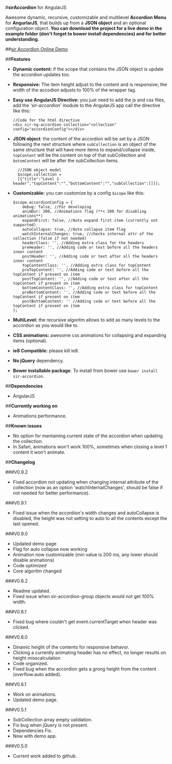 #**sirAccordion** for AngularJS

Awesome dynamic, recursive, customizable and multilevel **Accordion Menu** for **AngurlarJS**, that builds up from a **JSON object** and an optional configuration object.
**You can download the project for a live demo in the example folder (don't forget to bower install dependencies) and for better understanding.**

##[sir Accordion Online Demo](http://sirideas.github.io/sirAccordion/)

##**Features**

*   **Dynamic content:** if the scope that contains the JSON object is update the accordion updates too.
*   **Responsive:** The item height adjust to the content and is responsive; the width of the accodion adjusts to 100% of the wrapper tag.
*   **Easy use AngularJS Directive:** you just need to add the js and css files, add the *'sir-accordion'* module to the AngularJS app call the directive like this:

        //Code for the html directive
        <div sir-ng-accordion collection="collection" config="accordionConfig"></div>
* **JSON object**: the content of the accordion will be set by a JSON following the next structure where `subCollection` is an object of the same structure that will have more items to expand/collapse inside, `topContent` will be the content on top of that subCollection and `botomContent` will be after the subCollection items.

        //JSON object model
        $scope.collection = 
        [{"title":"Level 1 header","topContent":"","bottomContent":"","subCollection":[]}]; 
*   **Customizable:** you can customize by a config `$scope` like this:

        $scope.accordionConfig = {
            debug: false, //For developing
            animDur: 300, //Animations flag (**< 200 for disabling animations**)
            expandFirst: false, //Auto expand first item (currently not supported)
            autoCollapse: true, //Auto collapse item flag
            watchInternalChanges: true, //checks internal attr of the collection (false if not needed)
            headerClass: '', //Adding extra class for the headers
            preHeader: '', //Adding code or text before all the headers inner content
            postHeader: '', //Adding code or text after all the headers inner content
            topContentClass: '', //Adding extra class for topContent
            preTopContent: '', //Adding code or text before all the topContent if present on item
            postTopContent: '', //Adding code or text after all the topContent if present on item
            bottomContentClass: '', //Adding extra class for topContent
            preBottomContent: '', //Adding code or text before all the topContent if present on item
            postBottomContent: '' //Adding code or text before all the topContent if present on item
        };
*   **MultiLevel:** the recursive algoritm allows to add as many levels to the accordion as you would like to.
*   **CSS animations:** awesome css animations for collapsing and expanding items (optional).
*   **ie8 Compatible:** please kill ie8.
*   **No jQuery** dependency.
*   **Bower installable package**. To install from bower use `bower install sir-accordion`.

##**Dependencies**
*   AngularJS

##**Currently working on**
*   Animations performance.

##**Known issues**
*   No option for mantaining current state of the accordion when updating the collection.
*   In Safari, animations won't work 100%, sometimes when closing a level 1 content it won't animate.

##**Changelog**

###V0.9.2
*   Fixed accordion not updating when changing internal attribute of the collection (now as an option 'watchInternalChanges', should be false if not needed for better performance).

###V0.9.1
*   Fixed issue when the accordion's width changes and autoCollapse is disabled, the height was not setting to auto to all the contents except the last opened.

###V0.9.0

*   Updated demo page
*   Flag for auto collapse now working
*   Animation now customizable (min value is 200 ms, any lower should disable animations)
*   Code optimized
*   Core algoritm changed

###V0.8.2

*   Readme updated.
*   Fixed issue when sir-accordion-group objects would not get 100% width.

###V0.8.1

*   Fixed bug where couldn't get event.currentTarget when header was clicked.

###V0.8.0

*   Dinamic height of the contents for responsive behavor.
*   Clicking a currently animating header has no effect, no longer results on height misscalculation
*   Code organized.
*   Fixed bug when the accordion gets a grong height from the content (overflow:auto added).

###V0.6.1

*   Work on animations.
*   Updated demo page.

###V0.5.1

*   SubCollection array empty validation.
*   Fix bug when jQuery is not present.
*   Dependencies Fix.
*   Now with demo app.

###V0.5.0

*   Current work added to github.

